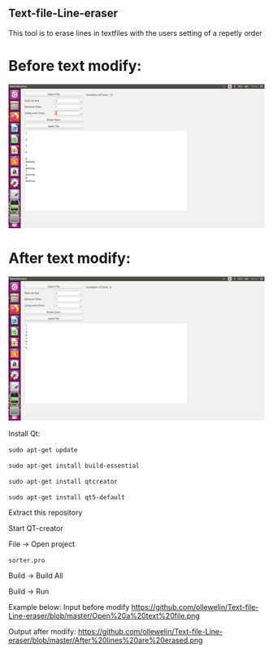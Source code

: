 ## Text-file-Line-eraser
This tool is to erase lines in textfiles with the users setting of a repetly order

# Before text modify:
![](Open%20a%20text%20file.png)

# After text modify:
![](After%20lines%20are%20erased.png)

Install Qt:

`sudo apt-get update`

`sudo apt-get install build-essential`

`sudo apt-get install qtcreator`

`sudo apt-get install qt5-default`

Extract this repository

Start QT-creator

File -> Open project 

`sorter.pro`

Build -> Build All

Build -> Run

Example below:
Input before modify
https://github.com/ollewelin/Text-file-Line-eraser/blob/master/Open%20a%20text%20file.png

Output after modify:
https://github.com/ollewelin/Text-file-Line-eraser/blob/master/After%20lines%20are%20erased.png
